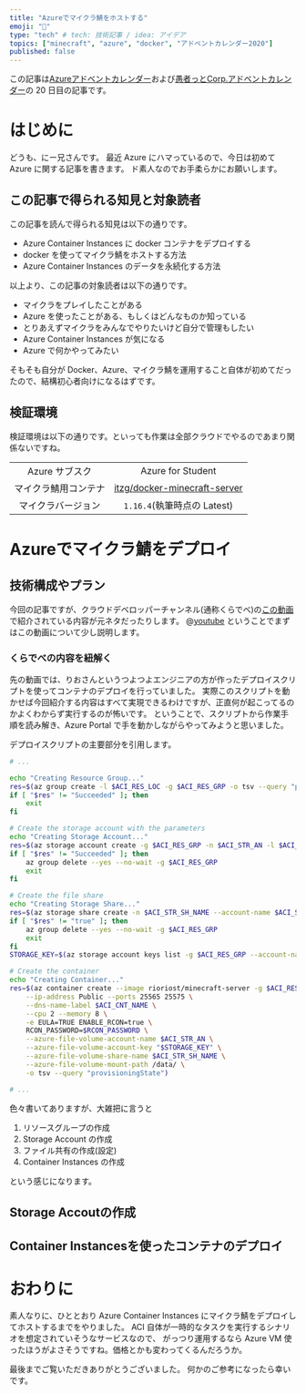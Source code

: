 ```yaml
---
title: "Azureでマイクラ鯖をホストする"
emoji: "🐳"
type: "tech" # tech: 技術記事 / idea: アイデア
topics: ["minecraft", "azure", "docker", "アドベントカレンダー2020"]
published: false
---
```


この記事は[Azureアドベントカレンダー]()および[愚者っとCorp.アドベントカレンダー]()の 20 日目の記事です。

# はじめに

どうも、にー兄さんです。
最近 Azure にハマっているので、今日は初めて Azure に関する記事を書きます。
ド素人なのでお手柔らかにお願いします。

## この記事で得られる知見と対象読者

この記事を読んで得られる知見は以下の通りです。

- Azure Container Instances に docker コンテナをデプロイする
- docker を使ってマイクラ鯖をホストする方法
- Azure Container Instances のデータを永続化する方法

以上より、この記事の対象読者は以下の通りです。

- マイクラをプレイしたことがある
- Azure を使ったことがある、もしくはどんなものか知っている
- とりあえずマイクラをみんなでやりたいけど自分で管理もしたい
- Azure Container Instances が気になる
- Azure で何かやってみたい

そもそも自分が Docker、Azure、マイクラ鯖を運用すること自体が初めてだったので、結構初心者向けになるはずです。

## 検証環境

検証環境は以下の通りです。といっても作業は全部クラウドでやるのであまり関係ないですね。

|||
|:--:|:--:|
|Azure サブスク|Azure for Student|
|マイクラ鯖用コンテナ|[itzg/docker-minecraft-server](https://github.com/itzg/docker-minecraft-server)|
|マイクラバージョン|`1.16.4`(執筆時点の Latest)|

# Azureでマイクラ鯖をデプロイ

## 技術構成やプラン

今回の記事ですが、クラウドデベロッパーチャンネル(通称くらでべ)の[この動画](https://www.youtube.com/watch?v=-D9kfLLCZys)で紹介されている内容が元ネタだったりします。
@[youtube](-D9kfLLCZys)
ということでまずはこの動画について少し説明します。

### くらでべの内容を紐解く

先の動画では、りおさんというつよつよエンジニアの方が作ったデプロイスクリプトを使ってコンテナのデプロイを行っていました。
実際このスクリプトを動かせば今回紹介する内容はすべて実現できるわけですが、正直何が起こってるのかよくわからず実行するのが怖いです。
ということで、スクリプトから作業手順を読み解き、Azure Portal で手を動かしながらやってみようと思いました。

デプロイスクリプトの主要部分を引用します。

```sh
# ...

echo "Creating Resource Group..."
res=$(az group create -l $ACI_RES_LOC -g $ACI_RES_GRP -o tsv --query "properties.provisioningState")
if [ "$res" != "Succeeded" ]; then
	exit
fi

# Create the storage account with the parameters
echo "Creating Storage Account..."
res=$(az storage account create -g $ACI_RES_GRP -n $ACI_STR_AN -l $ACI_RES_LOC --sku Premium_LRS --kind FileStorage -o tsv --query "provisioningState")
if [ "$res" != "Succeeded" ]; then
	az group delete --yes --no-wait -g $ACI_RES_GRP
	exit
fi

# Create the file share
echo "Creating Storage Share..."
res=$(az storage share create -n $ACI_STR_SH_NAME --account-name $ACI_STR_AN -o tsv --query "created")
if [ "$res" != "true" ]; then
	az group delete --yes --no-wait -g $ACI_RES_GRP
	exit
fi
STORAGE_KEY=$(az storage account keys list -g $ACI_RES_GRP --account-name $ACI_STR_AN --query "[0].value" -o tsv)

# Create the container
echo "Creating Container..."
res=$(az container create --image rioriost/minecraft-server -g $ACI_RES_GRP -n $ACI_CNT_NAME \
	--ip-address Public --ports 25565 25575 \
	--dns-name-label $ACI_CNT_NAME \
	--cpu 2 --memory 8 \
	-e EULA=TRUE ENABLE_RCON=true \
	RCON_PASSWORD=$RCON_PASSWORD \
	--azure-file-volume-account-name $ACI_STR_AN \
	--azure-file-volume-account-key "$STORAGE_KEY" \
	--azure-file-volume-share-name $ACI_STR_SH_NAME \
	--azure-file-volume-mount-path /data/ \
	-o tsv --query "provisioningState")

# ...
```

色々書いてありますが、大雑把に言うと

1. リソースグループの作成
2. Storage Account の作成
3. ファイル共有の作成(設定)
4. Container Instances の作成

という感じになります。


## Storage Accoutの作成

## Container Instancesを使ったコンテナのデプロイ

# おわりに

素人なりに、ひととおり Azure Container Instances にマイクラ鯖をデプロイしてホストするまでをやりました。
ACI 自体が一時的なタスクを実行するシナリオを想定されていそうなサービスなので、
がっつり運用するなら Azure VM 使ったほうがよさそうですね。価格とかも変わってくるんだろうか。

最後までご覧いただきありがとうございました。
何かのご参考になったら幸いです。
